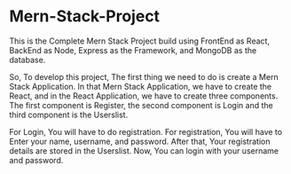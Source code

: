 # Mern-Stack-Project
 This is the Complete Mern Stack Project build using FrontEnd as React, BackEnd as Node, Express as the Framework, and MongoDB as the database.
 
 
 So, To develop this project, The first thing we need to do is create a Mern Stack Application. In that Mern Stack Application, we have to create the React, and in the React Application, we have to create three components. The first component is Register, the second component is Login and the third component is the Userslist.

For Login, You will have to do registration. For registration, You will have to Enter your name, username, and password. After that, Your registration details are stored in the Userslist. Now, You can login with your username and password.

